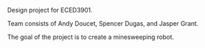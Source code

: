 Design project for ECED3901.

Team consists of Andy Doucet, Spencer Dugas, and Jasper Grant.

The goal of the project is to create a minesweeping robot.

